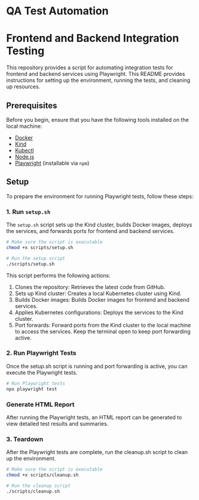 # QA Test Automation

# Frontend and Backend Integration Testing

This repository provides a script for automating integration tests for frontend and backend services using Playwright. This README provides instructions for setting up the environment, running the tests, and cleaning up resources.

## Prerequisites

Before you begin, ensure that you have the following tools installed on the local machine:

- [Docker](https://docs.docker.com/get-docker/)
- [Kind](https://kind.sigs.k8s.io/docs/user/quick-start/#installing-kind)
- [Kubectl](https://kubernetes.io/docs/tasks/tools/install-kubectl/)
- [Node.js](https://nodejs.org/) 
- [Playwright](https://playwright.dev/docs/intro) (installable via `npm`)

## Setup

To prepare the environment for running Playwright tests, follow these steps:

### 1. Run `setup.sh`

The `setup.sh` script sets up the Kind cluster, builds Docker images, deploys the services, and forwards ports for frontend and backend services.

```bash
# Make sure the script is executable
chmod +x scripts/setup.sh

# Run the setup script
./scripts/setup.sh

```

This script performs the following actions:

1. Clones the repository: Retrieves the latest code from GitHub.
2. Sets up Kind cluster: Creates a local Kubernetes cluster using Kind.
3. Builds Docker images: Builds Docker images for frontend and backend services.
4. Applies Kubernetes configurations: Deploys the services to the Kind cluster.
5. Port forwards: Forward ports from the Kind cluster to the local machine to access the services.
Keep the terminal open to keep port forwarding active.


### 2. Run Playwright Tests
Once the setup.sh script is running and port forwarding is active, you can execute the Playwright tests.

```bash
# Run Playwright tests
npx playwright test

```
### Generate HTML Report

After running the Playwright tests, an HTML report can be generated to view detailed test results and summaries.

### 3. Teardown
After the Playwright tests are complete, run the cleanup.sh script to clean up the environment.
```bash
# Make sure the script is executable
chmod +x scripts/cleanup.sh

# Run the cleanup script
./scripts/cleanup.sh

```
